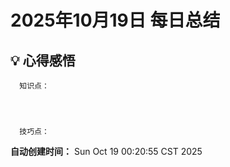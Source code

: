 # 2025年10月19日 每日总结


## 💡 心得感悟
      知识点：



      
      技巧点：

      



**自动创建时间：** Sun Oct 19 00:20:55 CST 2025
